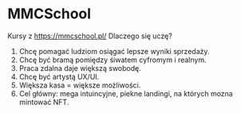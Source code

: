 # MMCSchool
Kursy z https://mmcschool.pl/
Dlaczego się uczę?
1. Chcę pomagać ludziom osiągać lepsze wyniki sprzedaży.
2. Chcę być bramą pomiędzy śiwatem cyfromym i realnym.
3. Praca zdalna daje większą swobodę.
4. Chcę być artystą UX/UI.
5. Większa kasa = większe możliwości.
6. Cel główny: mega intuincyjne, piekne landingi, na których mozna mintować NFT.